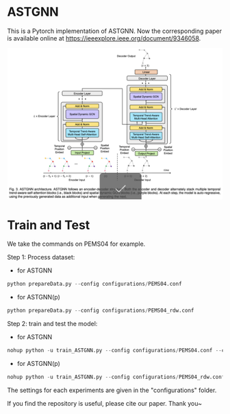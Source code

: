 # ASTGNN

This is a Pytorch implementation of ASTGNN. Now the corresponding paper is available online at https://ieeexplore.ieee.org/document/9346058.

![ASTGNN.png](ASTGNN.png)

# Train and Test

We take the commands on PEMS04 for example.

Step 1: Process dataset:

- for ASTGNN

```python
python prepareData.py --config configurations/PEMS04.conf
```

- for ASTGNN(p)

```python
python prepareData.py --config configurations/PEMS04_rdw.conf
```

Step 2: train and test the model:

- for ASTGNN

```python
nohup python -u train_ASTGNN.py --config configurations/PEMS04.conf --cuda=1 > pems04.out &
```

- for ASTGNN(p)

```python
nohup python -u train_ASTGNN.py --config configurations/PEMS04_rdw.conf --cuda=1 > pems04_rdw.out &
```

The settings for each experiments are given in the "configurations" folder.

If you find the repository is useful, please cite our paper. Thank you~